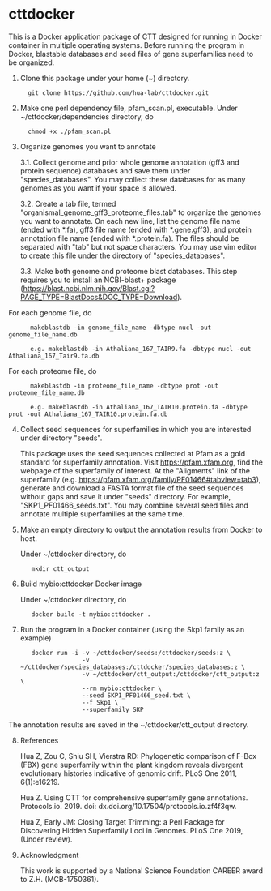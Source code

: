 # cttdocker
This is a Docker application package of CTT designed for running in Docker container in multiple operating systems.  Before running the program in Docker, blastable databases and seed files of gene superfamilies need to be organized.

1. Clone this package under your home (~) directory.

         git clone https://github.com/hua-lab/cttdocker.git

2. Make one perl dependency file, pfam_scan.pl, executable. Under ~/cttdocker/dependencies directory, do

         chmod +x ./pfam_scan.pl
         
3. Organize genomes you want to annotate

   3.1. Collect genome and prior whole genome annotation (gff3 and protein sequence) databases and save them under "species_databases". You may collect these databases for as many genomes as you want if your space is allowed.

   3.2. Create a tab file, termed "organismal_genome_gff3_proteome_files.tab" to organize the genomes you want to annotate. On each new line, list the genome file name (ended with *.fa), gff3 file name (ended with *.gene.gff3), and protein annotation file name (ended with *.protein.fa). The files should be separated with "tab" but not space characters. You may use vim editor to create this file under the directory of "species_databases".

   3.3. Make both genome and proteome blast databases. This step requires you to install an NCBI-blast+ package (https://blast.ncbi.nlm.nih.gov/Blast.cgi?PAGE_TYPE=BlastDocs&DOC_TYPE=Download).   

For each genome file, do

          makeblastdb -in genome_file_name -dbtype nucl -out genome_file_name.db
 
          e.g. makeblastdb -in Athaliana_167_TAIR9.fa -dbtype nucl -out Athaliana_167_Tair9.fa.db

For each proteome file, do

          makeblastdb -in proteome_file_name -dbtype prot -out proteome_file_name.db

          e.g. makeblastdb -in Athaliana_167_TAIR10.protein.fa -dbtype prot -out Athaliana_167_TAIR10.protein.fa.db

4. Collect seed sequences for superfamilies in which you are interested under directory "seeds".

    This package uses the seed sequences collected at Pfam as a gold standard for superfamily annotation. Visit https://pfam.xfam.org, find the webpage of the superfamily of interest.  At the "Aligments" link of the superfamily (e.g. https://pfam.xfam.org/family/PF01466#tabview=tab3), generate and download a FASTA format file of the seed sequences without gaps and save it under "seeds" directory. For example, "SKP1_PF01466_seeds.txt". You may combine several seed files and annotate multiple superfamilies at the same time.

5. Make an empty directory to output the annotation results from Docker to host.

   Under ~/cttdocker directory, do
   
          mkdir ctt_output

6. Build mybio:cttdocker Docker image

   Under ~/cttdocker directory, do
  
          docker build -t mybio:cttdocker .
      
7. Run the program in a Docker container (using the Skp1 family as an example)

          docker run -i -v ~/cttdocker/seeds:/cttdocker/seeds:z \
                        -v ~/cttdocker/species_databases:/cttdocker/species_databases:z \
                        -v ~/cttdocker/ctt_output:/cttdocker/ctt_output:z \
                        --rm mybio:cttdocker \
                        --seed SKP1_PF01466_seed.txt \
                        --f Skp1 \
                        --superfamily SKP

The annotation results are saved in the ~/cttdocker/ctt_output directory.

8. References

    Hua Z, Zou C, Shiu SH, Vierstra RD: Phylogenetic comparison of F-Box (FBX) gene superfamily within the plant kingdom reveals divergent evolutionary histories indicative of genomic drift. PLoS One 2011, 6(1):e16219.

    Hua Z. Using CTT for comprehensive superfamily gene annotations. Protocols.io. 2019. doi: dx.doi.org/10.17504/protocols.io.zf4f3qw.

    Hua Z, Early JM: Closing Target Trimming: a Perl Package for Discovering Hidden Superfamily Loci in Genomes. PLoS One 2019,  (Under review).


9. Acknowledgment

    This work is supported by a National Science Foundation CAREER award to Z.H. (MCB-1750361).
      


  




